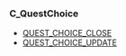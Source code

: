 ### C\_QuestChoice

* [QUEST\_CHOICE\_CLOSE](https://wow.gamepedia.com/QUEST_CHOICE_CLOSE)
* [QUEST\_CHOICE\_UPDATE](https://wow.gamepedia.com/QUEST_CHOICE_UPDATE)




